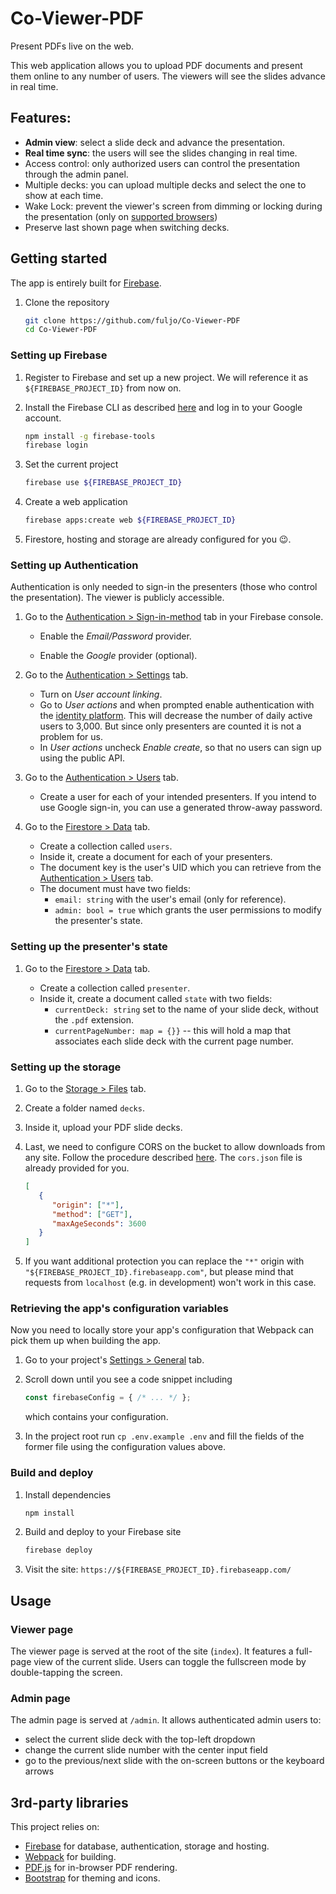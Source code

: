 # Co-Viewer-PDF

Present PDFs live on the web.

This web application allows you to upload PDF documents and present them online to any number of users. The viewers will see the slides advance in real time.

## Features:
- **Admin view**: select a slide deck and advance the presentation.
- **Real time sync**: the users will see the slides changing in real time.
- Access control: only authorized users can control the presentation through the admin panel.
- Multiple decks: you can upload multiple decks and select the one to show at each time.
- Wake Lock: prevent the viewer's screen from dimming or locking during the presentation (only on [supported browsers](https://developer.mozilla.org/en-US/docs/Web/API/Screen_Wake_Lock_API#browser_compatibility))
- Preserve last shown page when switching decks.

## Getting started

The app is entirely built for [Firebase](firebase.google.com).

1. Clone the repository
   ```sh
   git clone https://github.com/fuljo/Co-Viewer-PDF
   cd Co-Viewer-PDF
   ```

### Setting up Firebase

1. Register to Firebase and set up a new project. We will reference it as `${FIREBASE_PROJECT_ID}` from now on.

2. Install the Firebase CLI as described [here](https://firebase.google.com/docs/cli#install_the_firebase_cli) and log in to your Google account.
   ```sh
   npm install -g firebase-tools
   firebase login
   ```

3. Set the current project
   ```sh
   firebase use ${FIREBASE_PROJECT_ID}
   ```

4. Create a web application
   ```sh
   firebase apps:create web ${FIREBASE_PROJECT_ID}
   ```

5. Firestore, hosting and storage are already configured for you :wink:.

### Setting up Authentication

Authentication is only needed to sign-in the presenters (those who control the presentation). The viewer is publicly accessible.

1. Go to the [Authentication > Sign-in-method](https://console.firebase.google.com/project/_/authentication/providers) tab in your Firebase console.
   
   - Enable the *Email/Password* provider.

   - Enable the *Google* provider (optional).

2. Go to the [Authentication > Settings](https://console.firebase.google.com/project/_/authentication/settings) tab.

   - Turn on *User account linking*.
   - Go to *User actions* and when prompted enable authentication with the [identity platform](https://firebase.google.com/docs/auth#identity-platform). This will decrease the number of daily active users to 3,000. But since only presenters are counted it is not a problem for us.
   - In *User actions* uncheck *Enable create*, so that no users can sign up using the public API.

3. Go to the [Authentication > Users](https://console.firebase.google.com/project/_/authentication/users) tab.
   - Create a user for each of your intended presenters. If you intend to use Google sign-in, you can use a generated throw-away password.

4. Go to the [Firestore > Data](https://console.firebase.google.com/project/_/firestore/data) tab.
   - Create a collection called `users`.
   - Inside it, create a document for each of your presenters.
   - The document key is the user's UID which you can retrieve from the [Authentication > Users](https://console.firebase.google.com/project/_/authentication/users) tab.
   - The document must have two fields:
     - `email: string` with the user's email (only for reference).
     - `admin: bool = true` which grants the user permissions to modify the presenter's state.

### Setting up the presenter's state

1. Go to the [Firestore > Data](https://console.firebase.google.com/project/_/firestore/data) tab.

   - Create a collection called `presenter`.
   - Inside it, create a document called `state` with two fields:
     - `currentDeck: string` set to the name of your slide deck, without the `.pdf` extension.
     - `currentPageNumber: map = {}}` -- this will hold a map that associates each slide deck with the current page number.

### Setting up the storage

1. Go to the [Storage > Files](https://console.firebase.google.com/project/_/storage/) tab.

2. Create a folder named `decks`.

3. Inside it, upload your PDF slide decks.

4. Last, we need to configure CORS on the bucket to allow downloads from any site. Follow the procedure described [here](https://firebase.google.com/docs/storage/web/download-files#cors_configuration). The `cors.json` file is already provided for you.
   ```json
   [
      {
         "origin": ["*"],
         "method": ["GET"],
         "maxAgeSeconds": 3600
      }
   ]
   ```

5. If you want additional protection you can replace the `"*"` origin with `"${FIREBASE_PROJECT_ID}.firebaseapp.com"`, but please mind that requests from `localhost` (e.g. in development) won't work in this case.
   
### Retrieving the app's configuration variables

Now you need to locally store your app's configuration that Webpack can pick them up when building the app.

1. Go to your project's [Settings > General](https://console.firebase.google.com/project/_/settings/general) tab.

2. Scroll down until you see a code snippet including
   ```js
   const firebaseConfig = { /* ... */ };
   ```
   which contains your configuration.
3. In the project root run `cp .env.example .env` and fill the fields of the former file using the configuration values above.

### Build and deploy

1. Install dependencies
   ```sh
   npm install
   ```

2. Build and deploy to your Firebase site
   ```sh
   firebase deploy
   ```

3. Visit the site: `https://${FIREBASE_PROJECT_ID}.firebaseapp.com/`

## Usage

### Viewer page

The viewer page is served at the root of the site (`index`).
It features a full-page view of the current slide. Users can toggle the fullscreen mode by double-tapping the screen.

### Admin page

The admin page is served at `/admin`. It allows authenticated admin users to:
- select the current slide deck with the top-left dropdown
- change the current slide number with the center input field
- go to the previous/next slide with the on-screen buttons or the keyboard arrows


## 3rd-party libraries

This project relies on:
- [Firebase](https://firebase.google.com/) for database, authentication, storage and hosting.
- [Webpack](https://webpack.js.org/) for building.
- [PDF.js](https://mozilla.github.io/pdf.js/) for in-browser PDF rendering.
- [Bootstrap](https://getbootstrap.com/) for theming and icons.
